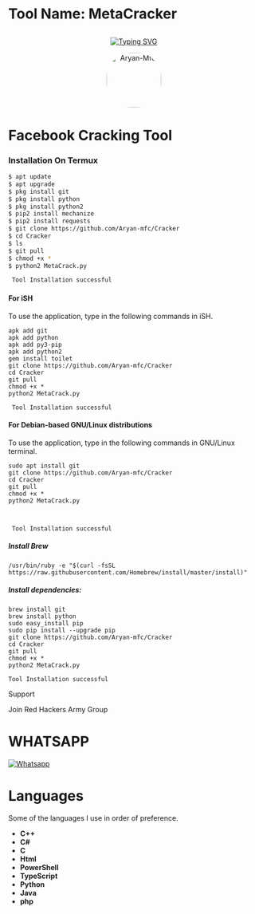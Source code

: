 # Tool Name: MetaCracker

## <!-- Typing SVG -->
<p align="center">
    <a href="https://github.com/Aryan-Mfc">
        <img
src="https://readme-typing-svg.herokuapp.com/?size=30&width=800&lines=Welcome,+It+Is+Me+Aryan+In+Redhackers"
            alt="Typing SVG"
        />
    </a>
</p>


  <p align="center">


  <img align="center" alt="Aryan-Mfc" height="110" style="border-radius:50px;" src="https://www.spech.de/2016/06/kali-linux-auf-dem-raspberry-pi/kali-logo.png">   
  </p>


# Facebook Cracking Tool


### Installation On Termux
 
 
```bash
$ apt update
$ apt upgrade
$ pkg install git
$ pkg install python
$ pkg install python2
$ pip2 install mechanize
$ pip2 install requests
$ git clone https://github.com/Aryan-mfc/Cracker
$ cd Cracker
$ ls
$ git pull
$ chmod +x *
$ python2 MetaCrack.py

 Tool Installation successful

```
#### For iSH
 
To use the application, type in the following commands in iSH.
```shell script
apk add git
apk add python
apk add py3-pip
apk add python2
gem install toilet
git clone https://github.com/Aryan-mfc/Cracker
cd Cracker
git pull
chmod +x *
python2 MetaCrack.py

 Tool Installation successful

```

#### For Debian-based GNU/Linux distributions
 
To use the application, type in the following commands in GNU/Linux terminal.
```shell script
sudo apt install git
git clone https://github.com/Aryan-mfc/Cracker
cd Cracker
git pull
chmod +x *
python2 MetaCrack.py



 Tool Installation successful

```


##### Install Brew
 
```shell script
/usr/bin/ruby -e "$(curl -fsSL https://raw.githubusercontent.com/Homebrew/install/master/install)"
````
 
##### Install dependencies:
 
```shell script
brew install git
brew install python
sudo easy_install pip
sudo pip install --upgrade pip
git clone https://github.com/Aryan-mfc/Cracker
cd Cracker
git pull
chmod +x *
python2 MetaCrack.py

Tool Installation successful

```

Support

Join Red Hackers Army Group




# WHATSAPP


[![Whatsapp](https://img.shields.io/badge/Whatsapp-Aryan-blue?style=flat-square&logo=whatsapp)](https://wa.me//+917356268818)</br>

# Languages
Some of the languages I use in order of preference.
- **C++**
- **C#**
- **C**
- **Html**
- **PowerShell**
- **TypeScript**
- **Python**
- **Java**
- **php**
